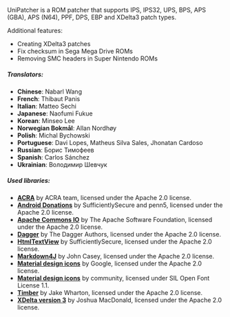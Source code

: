 UniPatcher is a ROM patcher that supports IPS, IPS32, UPS, BPS, APS (GBA), APS (N64), PPF, DPS, EBP and XDelta3 patch types.

Additional features:

- Creating XDelta3 patches
- Fix checksum in Sega Mega Drive ROMs
- Removing SMC headers in Super Nintendo ROMs

##### Translators:

- **Chinese**: Nabarl Wang
- **French**: Thibaut Panis
- **Italian**: Matteo Sechi
- **Japanese**: Naofumi Fukue
- **Korean**: Minseo Lee
- **Norwegian Bokmål**: Allan Nordhøy
- **Polish**: Michal Bychowski
- **Portuguese**: Davi Lopes, Matheus Silva Sales, Jhonatan Cardoso
- **Russian**: Борис Тимофеев
- **Spanish**: Carlos Sánchez
- **Ukrainian**: Володимир Шевчук

##### Used libraries:

- [**ACRA**](https://github.com/ACRA/acra) by ACRA team, licensed under the Apache 2.0 license.
- [**Android Donations**](https://github.com/penn5/donations) by SufficientlySecure and penn5, licensed under the Apache 2.0 license.
- [**Apache Commons IO**](https://commons.apache.org/proper/commons-io/) by The Apache Software Foundation, licensed under the Apache 2.0 license.
- [**Dagger**](https://github.com/google/dagger) by The Dagger Authors, licensed under the Apache 2.0 license.
- [**HtmlTextView**](https://github.com/SufficientlySecure/html-textview) by SufficientlySecure, licensed under the Apache 2.0 license.
- [**Markdown4J**](https://github.com/jdcasey/markdown4j) by John Casey, licensed under the Apache 2.0 license.
- [**Material design icons**](https://github.com/google/material-design-icons) by Google, licensed under the Apache 2.0 license.
- [**Material design icons**](https://materialdesignicons.com) by community, licensed under SIL Open Font License 1.1.
- [**Timber**](https://github.com/JakeWharton/timber) by Jake Wharton, licensed under the Apache 2.0 license.
- [**XDelta version 3**](https://github.com/jmacd/xdelta) by Joshua MacDonald, licensed under the Apache 2.0 license.
